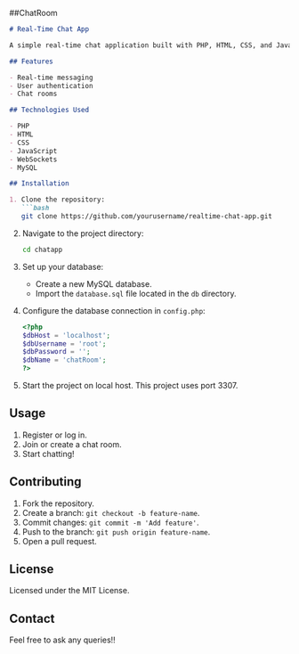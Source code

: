 ##ChatRoom

```markdown
# Real-Time Chat App

A simple real-time chat application built with PHP, HTML, CSS, and JavaScript.

## Features

- Real-time messaging
- User authentication
- Chat rooms

## Technologies Used

- PHP
- HTML
- CSS
- JavaScript
- WebSockets
- MySQL

## Installation

1. Clone the repository:
   ```bash
   git clone https://github.com/yourusername/realtime-chat-app.git
   ```

2. Navigate to the project directory:
   ```bash
   cd chatapp
   ```

3. Set up your database:
   - Create a new MySQL database.
   - Import the `database.sql` file located in the `db` directory.

4. Configure the database connection in `config.php`:
   ```php
   <?php
   $dbHost = 'localhost';
   $dbUsername = 'root';
   $dbPassword = '';
   $dbName = 'chatRoom';
   ?>
   ```

5. Start the project on local host. This project uses port 3307.

## Usage

1. Register or log in.
2. Join or create a chat room.
3. Start chatting!

## Contributing

1. Fork the repository.
2. Create a branch: `git checkout -b feature-name`.
3. Commit changes: `git commit -m 'Add feature'`.
4. Push to the branch: `git push origin feature-name`.
5. Open a pull request.

## License

Licensed under the MIT License.

## Contact

Feel free to ask any queries!!
